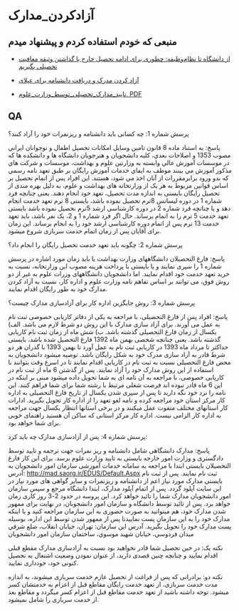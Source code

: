 # آزادکردن_مدارک

## منبعی که خودم استفاده کردم و پیشنهاد میدم

* [از دانشگاه تا نظام‌وظیفه: چطوری برای ادامه تحصیل خارج با گذاشتن وثیقه معافیت تحصیلی بگیریم](https://virgool.io/@blackvvine/xmyk1fkmrtnt)
* [آزاد کردن مدرک و دریافت دانشنامه برای عپلای](https://virgool.io/@blackvvine/tpsu4cwd0yol)

* [تایید_مدارک_تحصیلی_توسط_وزارت_علوم. PDF](https://github.com/yazdipour/apply-notebook/raw/master/Documents/تایید_مدارک_تحصیلی_توسط_وزارت_علوم.pdf)


## QA

پرسش شماره 1: چه کسانی باید دانشنامه و ریزنمرات خود را آزاد کنند؟

پاسخ:  به استناد ماده 8 قانون تامين وسايل امكانات تحصيل اطفال و نوجوانان ايراني مصوب 1353 و اصلاحات بعدي، کلیه دانشجويان و هنرجويان دانشگاه ها و دانشكده ها كه در موسسات آموزش عالي وابسته به وزارتین علوم و بهداشت، موسسات و شركت هاي مذكور آموزش مي بينند موظف به ايفاي خدمات آموزش رايگان بر طبق تعهد نامه رسمي كه بدو ورود برابرمقررات از آنان اخذ مي شود، هستند. این افراد پس از اتمام تحصیل بر اساس قوانین مربوط به هر یک از وزارتخانه های بهداشت و علوم، به دلیل بهره مندی از تحصیل رایگان بایستی به اندازه مدت تحصیل، تعهد خود انجام دهند. یعنی چنانچه فرد شماره 1 در دوره لیسانس 8ترم تحصیل نموده باشد، بایستی 8 ترم تعهد خدمت انجام دهد و یا چنانچه فرد شماره 2 در دوره کارشناسی ارشد 5ترم نحصیل نموده باشد بایستی تعهد خدمت 5 ترم را به اتمام برساند. حال اگر فرد شماره 1 و 2، یک نفر باشد، باید تعهد خدمت 13 ترم پس از اتمام دوره کارشناسی ارشد خود را به انجام برساند. این زمان برای آقایان پس از زمان اتمام خدمت سربازی شروع میشود.

پرسش شماره 2: چگونه باید تعهد خدمت تحصیل رایگان را انجام داد؟

پاسخ: فارغ التحصیلان دانشگاههای وزارت بهداشت یا باید زمان مورد اشاره در پرسش شماره 1 را سپری نمایند و یا بایستی با پرداخت هزینه مصوب این وزارتخانه، نسبت به خرید تعهد خدمت خود اقدام نمایند. اما دانشجویان دانشگاههای وزرات علوم به غیر از دو روش فوق، می توانند بر اساس تفاهم نامه وزارت علوم و اداره کار، نسبت به آزاد کردن مدارک خود به طور رایگان اقدام نمایند.  

پرسش شماره 3: روش جایگزین اداره کار برای آزادسازی مدارک چیست؟

پاسخ: افراد پس از فارغ التحصیلی، با مراجعه به یکی از دفاتر کاریابی خصوصی ثبت نام به عمل می آورند. برای آزاد سازی مدارک با این روش دو شرط لازم می باشد. الف) یکسال از زمان فارغ التحصیلی گذشته باشد. ب) شش ماه از زمان ثبت نام کاریابی گذشته باشد. یعنی چنانچه شخصی بهمن ماه 1392 فارغ التحصیل شده باشد، بایستی حداکثر تا مرداد ماه 1393 در کاریابی ثبت نام به عمل آورد تا بهمن 1393 با گذران هر دو شرط قادر به آزاد سازی مدرک خود به شکل رایگان باشد. توصیه میشود دانشجویان به محض فارغ التحصیلی نسبت به ثبت نام در کاریابی اقدام نمایند تا در اسرع وقت بتوانند با استفاده از این روش مدارک خود را آزاد نمایند. پس از گذشتن 6 ماه از ثبت نام در کاریابی خصوصی، با مراجعه به آن نامه ای به شما تحویل داده میشود مبنی بر اینکه در این 6 ماه قادر نبوده اند فرصت شغلی مرتبط با رشته شما برای شما فراهم کنند. این نامه را نزد خود نگه دارید تا پس از سپری شدن یکسال از تاریخ فارغ التحصیلی به اداره کار مرکز استان خود مراجعه کرده و نامه لغو تعهد را از اداره کار تحویل بگیرید. ادارات کار استانهای مختلف متفوت عمل میکنند و در برخی استانها انتظار یکسال جهت مراجعه به اداره کار الزامی نیست. اداره کار مرکز استانی که ساکن آن هستید راهنمای خوبی برای شما خواهد بود.

پرسش شماره 4: پس از آزادسازی مدارک چه باید کرد:

پاسخ: مدارک دانشگاهی شامل دانشنامه و ریز نمرات جهت ترجمه و تایید توسط دادگستری و وزارت امور خارجه بایستی به تایید وزارت علوم برسد. برای این کار فارغ التحصیلان بایستی ابتدا با مراجعه به سامانه خدمات آموزشی سازمان امور دانشجویان به آدرس: http://mad.saorg.ir/EDUS/Default.Aspx ثبت نام نمایند. پس از ثبت نام بایستی مدارک مورد نیاز اعم از دانشنامه و ریزنمرات و سایر گواهی های مورد نیاز در این سایت آپلود گردد. پس از اتمام آپلود مدارک، ابتدا دانشگاه مرجع و سپس سازمان امور دانشجویان مدارک شما را تائید خواهد کرد. این پروسه در حدود 2-3 روز کاری زمان خواهد برد. پس از تائید توسط دانشگاه و سازمان امور دانشجوبان، در نهایت برای ممهور شدن مدارک خود، هم میتوانید به صورت حضوری به این سازمان مراجعه کنید و یا اینکه مدارک خود را به این سازمان پست نماییدتا پس از ممهور شدن توسط این اداره، بوسیله پست مدارک خود را تحویل بگیرید. آدرس این سازمان: تهران، خيابان انقلاب، ضلع شرقي ميدان فردوسي، خيابان شهيد موسوي، ساختمان سازمان امور دانشجويان 

نکته یک: در حین تحصیل شما قادر نخواهید بود نسبت به آزادسازی مدارک مقطع قبلی اقدام نمایید و چنانچه چنین قصدی دارید، از عنوان نمودن وضعیت اشتغال به تحصیل کنونی خود، خودداری نمایید.

نکته دو: برادرانی که پس از فراغت از تحصیل عازم خدمت سربازی میشوند، به اندازه مدت خدمت سربازی، از تعهد خدمت رایگان مقاطع قبل از اعزام به خدمتشان کسر میشود. توجه داشته باشید از تعهد خدمت مقاطع قبل از اعزام کسر میگردد و مقاطع بعد از خدمت سربازی را شامل نمیشود.